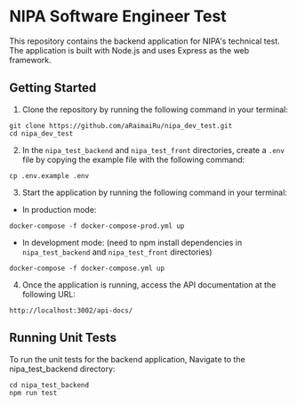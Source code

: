 # NIPA Software Engineer Test

This repository contains the backend application for NIPA's technical test. The application is built with Node.js and uses Express as the web framework.

## Getting Started

1. Clone the repository by running the following command in your terminal:
  ```
  git clone https://github.com/aRaimaiRu/nipa_dev_test.git
  cd nipa_dev_test
  ```
2. In the `nipa_test_backend` and `nipa_test_front` directories, create a `.env` file by copying the example file with the following command:
  ```
  cp .env.example .env
  ```
3. Start the application by running the following command in your terminal:

  - In production mode:

  ```
  docker-compose -f docker-compose-prod.yml up
  ```

  - In development mode: (need to npm install dependencies in `nipa_test_backend` and `nipa_test_front` directories)

  ```
  docker-compose -f docker-compose.yml up
  ```

4. Once the application is running, access the API documentation at the following URL:
  ```
  http://localhost:3002/api-docs/
  ```
## Running Unit Tests

To run the unit tests for the backend application, Navigate to the nipa_test_backend directory:
  ```
  cd nipa_test_backend
  npm run test
  ```

